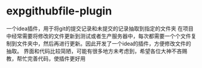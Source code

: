 # expgithubfile-plugin
一个idea插件，用于将git的提交记录和未提交的记录抽取到指定的文件夹
在项目中经常需要将修改的文件更新到测试或者生产服务器中，每次都需要一个个文件复制到文件夹中，然后再进行更新。因此开发了一个idea的插件，方便修改文件的抽取。
界面和代码比较简陋，可能有很多地方未考虑到，希望各位大神不吝赐教，帮忙完善代码，使插件更好用
